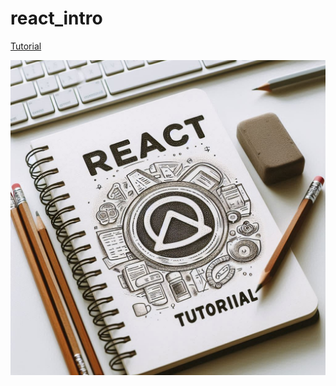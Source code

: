 # react_intro
[Tutorial](https://he.legacy.reactjs.org/tutorial/tutorial.html)

![notebook image](./img/react_notebook.jpeg)

